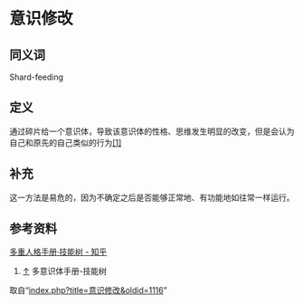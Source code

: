 <!-- Source: 意识修改 -->

# 意识修改

## 同义词

Shard-feeding

## 定义

通过碎片给一个意识体，导致该意识体的性格、思维发生明显的改变，但是会认为自己和原先的自己类似的行为[[1]](#cite_note-1)

## 补充

这一方法是易危的，因为不确定之后是否能够正常地、有功能地如往常一样运行。

## 参考资料

[多重人格手册·技能树 - 知乎](https://zhuanlan.zhihu.com/p/520519109)

1. [↑](#cite_ref-1) 多意识体手册-技能树

取自“[index.php?title=意识修改&oldid=1116](index.php?title=%E6%84%8F%E8%AF%86%E4%BF%AE%E6%94%B9&oldid=1116)”
